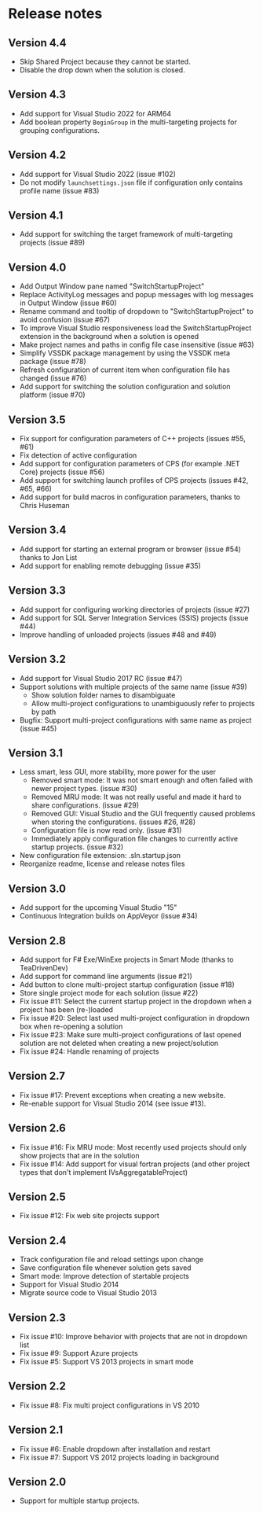 # Release notes

## Version 4.4
* Skip Shared Project because they cannot be started.
* Disable the drop down when the solution is closed.

## Version 4.3
* Add support for Visual Studio 2022 for ARM64
* Add boolean property `BeginGroup` in the multi-targeting projects for grouping configurations.

## Version 4.2
* Add support for Visual Studio 2022 (issue #102)
* Do not modify `launchsettings.json` file if configuration only contains profile name (issue #83)

## Version 4.1
* Add support for switching the target framework of multi-targeting projects (issue #89)

## Version 4.0
* Add Output Window pane named "SwitchStartupProject"
* Replace ActivityLog messages and popup messages with log messages in Output Window (issue #60)
* Rename command and tooltip of dropdown to "SwitchStartupProject" to avoid confusion (issue #67)
* To improve Visual Studio responsiveness load the SwitchStartupProject extension in the background when a solution is opened
* Make project names and paths in config file case insensitive (issue #63)
* Simplify VSSDK package management by using the VSSDK meta package (issue #78)
* Refresh configuration of current item when configuration file has changed (issue #76)
* Add support for switching the solution configuration and solution platform (issue #70)

## Version 3.5
* Fix support for configuration parameters of C++ projects (issues #55, #61)
* Fix detection of active configuration
* Add support for configuration parameters of CPS (for example .NET Core) projects (issue #56)
* Add support for switching launch profiles of CPS projects (issues #42, #65, #66)
* Add support for build macros in configuration parameters, thanks to Chris Huseman

## Version 3.4
* Add support for starting an external program or browser (issue #54) thanks to Jon List
* Add support for enabling remote debugging (issue #35)

## Version 3.3
* Add support for configuring working directories of projects (issue #27)
* Add support for SQL Server Integration Services (SSIS) projects (issue #44)
* Improve handling of unloaded projects (issues #48 and #49)

## Version 3.2
* Add support for Visual Studio 2017 RC (issue #47)
* Support solutions with multiple projects of the same name (issue #39)
  * Show solution folder names to disambiguate
  * Allow multi-project configurations to unambiguously refer to projects by path
* Bugfix: Support multi-project configurations with same name as project (issue #45)

## Version 3.1
* Less smart, less GUI, more stability, more power for the user
  * Removed smart mode: It was not smart enough and often failed with newer project types. (issue #30)
  * Removed MRU mode: It was not really useful and made it hard to share configurations. (issue #29)
  * Removed GUI: Visual Studio and the GUI frequently caused problems when storing the configurations. (issues #26, #28)
  * Configuration file is now read only. (issue #31)
  * Immediately apply configuration file changes to currently active startup projects. (issue #32)
* New configuration file extension: <SolutionName>.sln.startup.json
* Reorganize readme, license and release notes files

## Version 3.0
* Add support for the upcoming Visual Studio "15"
* Continuous Integration builds on AppVeyor (issue #34)

## Version 2.8
* Add support for F# Exe/WinExe projects in Smart Mode (thanks to TeaDrivenDev)
* Add support for command line arguments (issue #21)
* Add button to clone multi-project startup configuration (issue #18)
* Store single project mode for each solution (issue #22)
* Fix issue #11: Select the current startup project in the dropdown when a project has been (re-)loaded
* Fix issue #20: Select last used multi-project configuration in dropdown box when re-opening a solution
* Fix issue #23: Make sure multi-project configurations of last opened solution are not deleted when creating a new project/solution
* Fix issue #24: Handle renaming of projects

## Version 2.7
* Fix issue #17: Prevent exceptions when creating a new website.
* Re-enable support for Visual Studio 2014 (see issue #13).

## Version 2.6
* Fix issue #16: Fix MRU mode: Most recently used projects should only show projects that are in the solution
* Fix issue #14: Add support for visual fortran projects (and other project types that don't implement IVsAggregatableProject)

## Version 2.5
* Fix issue #12: Fix web site projects support

## Version 2.4
* Track configuration file and reload settings upon change
* Save configuration file whenever solution gets saved
* Smart mode: Improve detection of startable projects
* Support for Visual Studio 2014
* Migrate source code to Visual Studio 2013

## Version 2.3
* Fix issue #10: Improve behavior with projects that are not in dropdown list
* Fix issue #9: Support Azure projects
* Fix issue #5: Support VS 2013 projects in smart mode

## Version 2.2
* Fix issue #8: Fix multi project configurations in VS 2010

## Version 2.1
* Fix issue #6: Enable dropdown after installation and restart
* Fix issue #7: Support VS 2012 projects loading in background

## Version 2.0
* Support for multiple startup projects.
